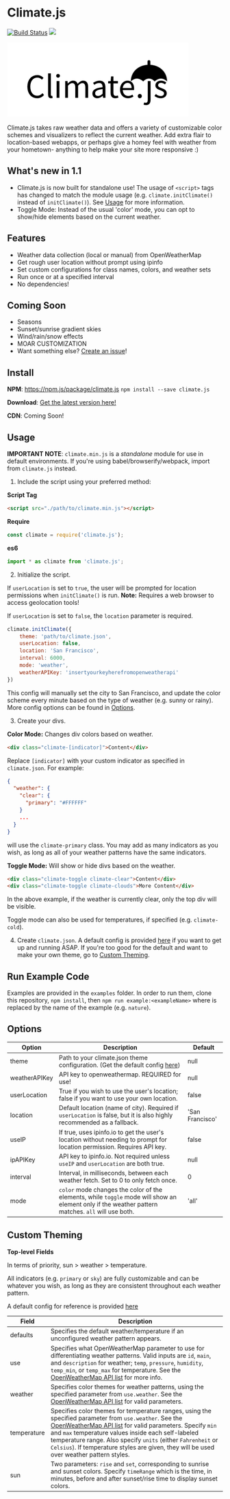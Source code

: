 # Climate.js

[![Build Status](https://travis-ci.org/dbqeo/climate.js.svg?branch=master)](https://travis-ci.org/dbqeo/climate.js)
[![](https://img.shields.io/badge/license-MIT-red.svg)](https://github.com/dbqeo/climate.js)


![Climate Banner](climate-banner.png)

Climate.js takes raw weather data and offers a variety of customizable color schemes and visualizers to reflect the current weather. Add extra flair to location-based webapps, or perhaps give a homey feel with weather from your hometown- anything to help make your site more responsive :)

## What's new in 1.1

 - Climate.js is now built for standalone use! The usage of `<script>` tags has changed to match the module usage (e.g. `climate.initClimate()` instead of `initClimate()`). See [Usage](#usage) for more information.
 - Toggle Mode: Instead of the usual 'color' mode, you can opt to show/hide elements based on the current weather.

## Features
 - Weather data collection (local or manual) from OpenWeatherMap
 - Get rough user location without prompt using ipinfo
 - Set custom configurations for class names, colors, and weather sets
 - Run once or at a specified interval
 - No dependencies!

## Coming Soon
 - Seasons
 - Sunset/sunrise gradient skies
 - Wind/rain/snow effects
 - MOAR CUSTOMIZATION
 - Want something else? [Create an issue](https://github.com/dbqeo/climate.js/issues/new)!

## Install

**NPM**: https://npm.js/package/climate.js `npm install --save climate.js`

**Download**: [Get the latest version here!](https://github.com/dbqeo/climate.js/releases/latest)

**CDN**: Coming Soon!

## Usage

**IMPORTANT NOTE**: `climate.min.js` is a *standalone* module for use in default environments. If you're using babel/browserify/webpack, import from `climate.js` instead.

1. Include the script using your preferred method:

**Script Tag**
```html
<script src="./path/to/climate.min.js"></script>
```

**Require**
```javascript
const climate = require('climate.js');
```

**es6**
```javascript
import * as climate from 'climate.js';
```

2. Initialize the script.

If `userLocation` is set to `true`, the user will be prompted for location permissions when `initClimate()` is run. **Note:** Requires a web browser to access geolocation tools!

If `userLocation` is set to `false`, the `location` parameter is required.

```javascript
climate.initClimate({
    theme: 'path/to/climate.json',
    userLocation: false,
    location: 'San Francisco',
    interval: 6000,
    mode: 'weather',
    weatherAPIKey: 'insertyourkeyherefromopenweatherapi'
})
```

This config will manually set the city to San Francisco, and update the color scheme every minute based on the type of weather (e.g. sunny or rainy). More config options can be found in [Options](#options).

3. Create your divs.

**Color Mode:** Changes div colors based on weather.

```html
<div class="climate-[indicator]">Content</div>
```

Replace `[indicator]` with your custom indicator as specified in `climate.json`. For example:

```json
{
  "weather": {
    "clear": {
      "primary": "#FFFFFF"
    }
    ...
  }
}
```
will use the `climate-primary` class. You may add as many indicators as you wish, as long as all of your weather patterns have the same indicators.

**Toggle Mode:** Will show or hide divs based on the weather.

```html
<div class="climate-toggle climate-clear">Content</div>
<div class="climate-toggle climate-clouds">More Content</div>
```

In the above example, if the weather is currently clear, only the top div will be visible.

Toggle mode can also be used for temperatures, if specified (e.g. `climate-cold`).


4. Create `climate.json`. A default config is provided [here](https://github.com/dbqeo/climate.js/blob/master/examples/climate.json) if you want to get up and running ASAP. If you're too good for the default and want to make your own theme, go to [Custom Theming](#custom-theming).

## Run Example Code

Examples are provided in the `examples` folder. In order to run them, clone this repository, `npm install`, then `npm run example:<exampleName>` where <exampleName> is replaced by the name of the example (e.g. `nature`).

## Options

| Option        	| Description                                                                                                                                                                                                                                                                  	| Default         	|
|---------------	|------------------------------------------------------------------------------------------------------------------------------------------------------------------------------------------------------------------------------------------------------------------------------	|-----------------	|
| theme         	| Path to your climate.json theme configuration. (Get the default config [here](#))                                                                                                                                                                                            	| null            	|
| weatherAPIKey 	| API key to openweathermap. REQUIRED for use!                                                                                                                                                                                                                                 	| null            	|
| userLocation  	| True if you wish to use the user's location; false if you want to use your own location.                                                                                                                                                                                     	| false           	|
| location      	| Default location (name of city). Required if `userLocation` is false, but it is also highly recommended as a fallback.                                                                                                                                                       	| 'San Francisco' 	|
| useIP         	| If true, uses ipinfo.io to get the user's location without needing to prompt for location permission. Requires API key.                                                                                                                                                      	| false           	|
| ipAPIKey      	| API key to ipinfo.io. Not required unless `useIP` and `userLocation` are both true.                                                                                                                                                                                          	| null            	|
| interval      	| Interval, in milliseconds, between each weather fetch. Set to 0 to only fetch once.                                                                                                                                                                                          	| 0               	|
| mode          	| `color` mode changes the color of the elements, while `toggle` mode will show an element only if the weather pattern matches. `all` will use both. | 'all'       	|

## Custom Theming

**Top-level Fields**

In terms of priority, sun > weather > temperature.

All indicators (e.g. `primary` or `sky`) are fully customizable and can be whatever you wish, as long as they are consistent throughout each weather pattern.

A default config for reference is provided [here](https://github.com/dbqeo/climate.js/blob/master/examples/climate.json)

| Field       	| Description                                                                                                                                                                                                                                                                                                                                             	|
|-------------	|---------------------------------------------------------------------------------------------------------------------------------------------------------------------------------------------------------------------------------------------------------------------------------------------------------------------------------------------------------	|
| defaults    	| Specifies the default weather/temperature if an unconfigured weather pattern appears.                                                                                                                                                                                                                                                                   	|
| use         	| Specifies what OpenWeatherMap parameter to use for differentiating weather patterns. Valid inputs are `id`, `main`, and `description` for weather; `temp`, `pressure`, `humidity`, `temp_min`, or `temp_max` for temperature. See the [OpenWeatherMap API list](https://openweathermap.org/weather-conditions) for more info.                            	|
| weather     	| Specifies color themes for weather patterns, using the specified parameter from `use.weather`. See the [OpenWeatherMap API list](https://openweathermap.org/weather-conditions) for valid parameters.                                                                                                                                               	|
| temperature 	| Specifies color themes for temperature ranges, using the specified parameter from `use.weather`. See the [OpenWeatherMap API list](https://openweathermap.org/weather-conditions) for valid parameters. Specify `min` and `max` temperature values inside each self-labeled temperature range. Also specify `units` (either `Fahrenheit` or `Celsius`). If temperature styles are given, they will be used over weather pattern styles.	|
| sun         	| Two parameters: `rise` and `set`, corresponding to sunrise and sunset colors. Specify `timeRange` which is the time, in minutes, before and after sunset/rise time to display sunset colors.                                                                                                                                                            	|                            
